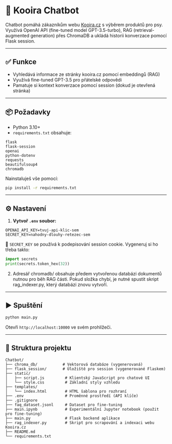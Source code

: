 # 🐾 Kooira Chatbot 

Chatbot pomáhá zákazníkům webu [Kooira.cz](https://kooira.cz) s výběrem produktů pro psy. Využívá OpenAI API (fine-tuned model GPT-3.5-turbo), RAG (retrieval-augmented generation) přes ChromaDB a ukládá historii konverzace pomocí Flask session.

---

## ✅ Funkce
- Vyhledává informace ze stránky kooira.cz pomocí embeddingů (RAG)
- Využívá fine-tuned GPT-3.5 pro přátelské odpovědi
- Pamatuje si kontext konverzace pomocí session (dokud je otevřená stránka)

---

## 📦 Požadavky
- Python 3.10+
- `requirements.txt` obsahuje:

```
flask
flask-session
openai
python-dotenv
requests
beautifulsoup4
chromadb
```

Nainstaluješ vše pomocí:
```bash
pip install -r requirements.txt
```

---

## ⚙️ Nastavení

1. **Vytvoř `.env` soubor:**

```
OPENAI_API_KEY=tvuj-api-klic-sem
SECRET_KEY=nahodny-dlouhy-retezec-sem
```

🔑 `SECRET_KEY` se používá k podepisování session cookie. Vygeneruj si ho třeba takto:

```python
import secrets
print(secrets.token_hex(32))
```

2. Adresář chromadb/ obsahuje předem vytvořenou databázi dokumentů nutnou pro běh RAG části. Pokud složka chybí, je nutné spustit skript rag_indexer.py, který databázi znovu vytvoří.

---

## ▶️ Spuštění

```bash
python main.py
```
Otevři `http://localhost:10000` ve svém prohlížeči.

---

## 📁 Struktura projektu
```
Chatbot/
├── chroma_db/           # Vektorová databáze (vygenerovaná)
├── flask_session/       # Úložiště pro session (vygenerované Flaskem)
├── static/
│   ├── script.js         # Klientský JavaScript pro chatové UI
│   └── style.css         # Základní styly vzhledu
├── templates/
│   └── index.html        # HTML šablona pro rozhraní
├── .env                  # Proměnné prostředí (API klíče)
├── .gitignore
├── faq_dataset.jsonl     # Dataset pro fine-tuning
├── main.ipynb            # Experimentální Jupyter notebook (použit pro fine-tuning)
├── main.py               # Flask backend aplikace
├── rag_indexer.py        # Skript pro scrapování a indexaci webu Kooira.cz
├── README.md
└── requirements.txt
```
